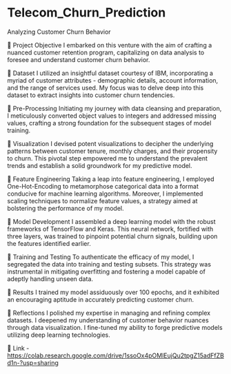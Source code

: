 # Telecom_Churn_Prediction
Analyzing Customer Churn Behavior


🚀 Project Objective
I embarked on this venture with the aim of crafting a nuanced customer retention program, capitalizing on data analysis to foresee and understand customer churn behavior.

🚀 Dataset
I utilized an insightful dataset courtesy of IBM, incorporating a myriad of customer attributes - demographic details, account information, and the range of services used. My focus was to delve deep into this dataset to extract insights into customer churn tendencies.

🚀 Pre-Processing
Initiating my journey with data cleansing and preparation, I meticulously converted object values to integers and addressed missing values, crafting a strong foundation for the subsequent stages of model training.

🚀 Visualization
I devised potent visualizations to decipher the underlying patterns between customer tenure, monthly charges, and their propensity to churn. This pivotal step empowered me to understand the prevalent trends and establish a solid groundwork for my predictive model.

🚀 Feature Engineering
Taking a leap into feature engineering, I employed One-Hot-Encoding to metamorphose categorical data into a format conducive for machine learning algorithms. Moreover, I implemented scaling techniques to normalize feature values, a strategy aimed at bolstering the performance of my model.

🚀 Model Development
I assembled a deep learning model with the robust frameworks of TensorFlow and Keras. This neural network, fortified with three layers, was trained to pinpoint potential churn signals, building upon the features identified earlier.

🚀 Training and Testing
To authenticate the efficacy of my model, I segregated the data into training and testing subsets. This strategy was instrumental in mitigating overfitting and fostering a model capable of adeptly handling unseen data.

🚀 Results
I trained my model assiduously over 100 epochs, and it exhibited an encouraging aptitude in accurately predicting customer churn.

🚀 Reflections
I polished my expertise in managing and refining complex datasets.
I deepened my understanding of customer behavior nuances through data visualization.
I fine-tuned my ability to forge predictive models utilizing deep learning technologies.

🚀 Link - https://colab.research.google.com/drive/1ssoOx4pOMlEujQu2tpgZ15adFfZBd1n-?usp=sharing

